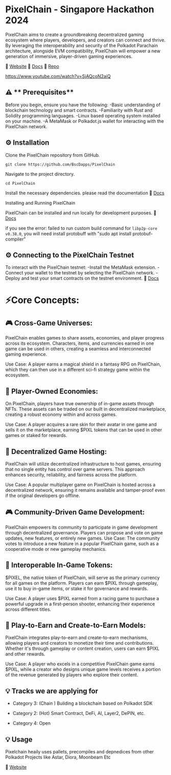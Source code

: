 # PixelChain - Singapore Hackathon 2024


PixelChain aims to create a groundbreaking decentralized gaming ecosystem where players, developers, and creators can connect and thrive. By leveraging the interoperability and security of the Polkadot Parachain architecture, alongside EVM compatibility, PixelChain will empower a new generation of immersive, player-driven gaming experiences.

📖 [Website](https://www.pixelschain.com)
📖 [Docs](https://docs.pixelschain.xyz)
📖 [Repo](https://github.com/bscdapps/PixelChain)

https://www.youtube.com/watch?v=SjAQcoN2aiQ 

## ⚠️ ** Prerequisites**

Before you begin, ensure you have the following:
-Basic understanding of blockchain technology and smart contracts.
-Familiarity with Rust and Solidity programming languages.
-Linux based operating system installed on your machine.
-A MetaMask or Polkadot.js wallet for interacting with the PixelChain network.

## ⚙️ Installation 

Clone the PixelChain repository from GitHub.

```git clone https://github.com/BscDapps/PixelChain```

Navigate to the project directory.

```cd PixelChain```

Install the necessary dependencies.
please read the documentation 📖 [Docs](https://docs.pixelschain.xyz)

Installing and Running PixelChain

PixelChain can be installed and run locally for development purposes. 📖 [Docs](https://docs.pixelschain.xyz)

if you see the error: failed to run custom build command for `libp2p-core v0.38.0`, you will need install protobuff with "sudo apt  install protobuf-compiler" 

## ⚙️ Connecting to the PixelChain Testnet

To interact with the PixelChain testnet:
-Install the MetaMask extension.
-Connect your wallet to the testnet by selecting the PixelChain network.
-Deploy and test your smart contracts on the testnet environment.
📖 [Docs](https://docs.pixelschain.xyz/)


# ⚡️Core Concepts:

## 🎮 Cross-Game Universes:

PixelChain enables games to share assets, economies, and player progress across its ecosystem. Characters, items, and currencies earned in one game can be used in others, creating a seamless and interconnected gaming experience.

Use Case: A player earns a magical shield in a fantasy RPG on PixelChain, which they can then use in a different sci-fi strategy game within the ecosystem.

## 👯 Player-Owned Economies:

On PixelChain, players have true ownership of in-game assets through NFTs. These assets can be traded on our built in decentralized marketplace, creating a robust economy within and across games.

Use Case: A player acquires a rare skin for their avatar in one game and sells it on the marketplace, earning $PIXL tokens that can be used in other games or staked for rewards.

## 🎯 Decentralized Game Hosting:

PixelChain will utilize decentralized infrastructure to host games, ensuring that no single entity has control over game servers. This approach enhances security, reliability, and fairness across the platform.

Use Case: A popular multiplayer game on PixelChain is hosted across a decentralized network, ensuring it remains available and tamper-proof even if the original developers go offline.

## 🎮 Community-Driven Game Development:

PixelChain empowers its community to participate in game development through decentralized governance. Players can propose and vote on game updates, new features, or entirely new games.
Use Case: The community votes to introduce a new feature in a popular PixelChain game, such as a cooperative mode or new gameplay mechanics.

## 🎯 Interoperable In-Game Tokens:

$PIXEL, the native token of PixelChain, will serve as the primary currency for all games on the platform. Players can earn $PIXL through gameplay, use it to buy in-game items, or stake it for governance and rewards.

Use Case: A player uses $PIXL earned from a racing game to purchase a powerful upgrade in a first-person shooter, enhancing their experience across different titles.

## 💸 Play-to-Earn and Create-to-Earn Models:

PixelChain integrates play-to-earn and create-to-earn mechanisms, allowing players and creators to monetize their time and contributions. Whether it's through gameplay or content creation, users can earn $PIXL and other rewards.

Use Case: A player who excels in a competitive PixelChain game earns $PIXL, while a creator who designs unique game levels receives a portion of the revenue generated by players who explore their content.

## 💡 Tracks we are applying for

- Category 3: (Chain ) Building a blockchain based on Polkadot SDK

- Category 2: (Hot) Smart Contract, DeFi, AI, Layer2, DePIN, etc.

- Category 4: Open

## 💡 Usage

Pixelchain heaily uses pallets, precompiles and depnedices from other Polkadot Projects like Astar, Diora, Moonbeam Etc

📖 [Website](https://www.pixelschain.com)
